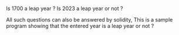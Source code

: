 Is 1700 a leap year ?
Is 2023 a leap year or not ?

All such questions can also be answered by solidity, 
This is a sample program showing that the entered year is a leap year or not ? 